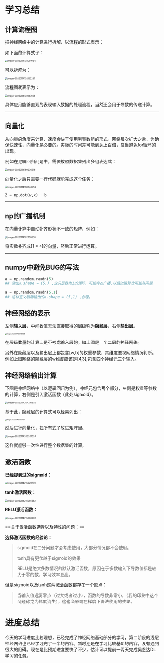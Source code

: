 # 学习总结

## 计算流程图

把神经网络中的计算进行拆解，以流程的形式表示：

如下面的计算式子：

<img src="https://yoga-typora-photo.oss-cn-beijing.aliyuncs.com/typora_img/image-20230114102059754-1673705183127-1.png" alt="image-20230114102059754" style="zoom:50%;" />

可以拆解为：

<img src="https://yoga-typora-photo.oss-cn-beijing.aliyuncs.com/typora_img/image-20230114102122231-1673705183127-3.png" alt="image-20230114102122231" style="zoom:50%;" />

流程图就表示为：

<img src="https://yoga-typora-photo.oss-cn-beijing.aliyuncs.com/typora_img/image-20230114102147658-1673705183127-5.png" alt="image-20230114102147658" style="zoom:50%;" />

具体应用能够直观的表现输入数据的处理流程，当然还会用于导数的传递计算。

---



## 向量化

从向量的角度来计算，速度会快于使用列表数组的形式。网络层次扩大之后，为确保快速性，向量化是必要的。实际的时间差可能到达上百倍，应当避免for循环的出现。

例如在逻辑回归问题中，需要按照数据集列出多组表达式：

<img src="https://yoga-typora-photo.oss-cn-beijing.aliyuncs.com/typora_img/image-20230114160236916-1673705183127-7.png" alt="image-20230114160236916" style="zoom:50%;" />

向量化之后只需要一行代码就能完成这个任务：

<img src="https://yoga-typora-photo.oss-cn-beijing.aliyuncs.com/typora_img/image-20230114160348959-1673705183127-9.png" alt="image-20230114160348959" style="zoom:50%;" />

```python
Z = np.dot(w,x) + b
```

---



## np的广播机制

在向量计算中自动补齐形状不一致的矩阵，例如：

<img src="https://yoga-typora-photo.oss-cn-beijing.aliyuncs.com/typora_img/image-20230114162758838-1673705183127-11.png" alt="image-20230114162758838" style="zoom:50%;" />

将实数补齐成[1 * 4]的向量，然后正常进行运算。

---



## numpy中避免BUG的写法

```python
a = np.random.randn(5)
## 输出a.shape = (5,) ,这只是秩为1的矩阵，可能存在广播,以后的运算也可能有问题

a = np.random.randn(5,1)
## 这样定义明确输出的a.shape = (5,1) ,合理。
```



## 神经网络的表示

左侧**输入层**，中间数值无法直接取得的层级称为**隐藏层**，右侧**输出层**。

<img src="https://yoga-typora-photo.oss-cn-beijing.aliyuncs.com/typora_img/image-20230114202110038-1673705222465-19.png" alt="image-20230114202110038" style="zoom:33%;" />

在层级数量的计算上是不考虑输入层的，如上图是一个二层的神经网络。

另外在隐藏层以及输出层上都包含[w,b]的权重参数，其维度要视网络情况判断。例如上图网络的隐藏层的w维度应该是[4,3],包含四个神经元三个输入。



## 神经网络输出计算

下图是神经网络中（以逻辑回归为例），神经元包含两个部分，左侧是权重等参数的计算，右侧是引入激活函数（此处sigmoid）。

<img src="https://yoga-typora-photo.oss-cn-beijing.aliyuncs.com/typora_img/image-20230114204241852-1673705222465-21.png" alt="image-20230114204241852" style="zoom:50%;" />

基于此，隐藏层的计算式可以轻易列出：

<img src="https://yoga-typora-photo.oss-cn-beijing.aliyuncs.com/typora_img/image-20230114204617107-1673705222465-23.png" alt="image-20230114204617107" style="zoom:33%;" />

然后进行向量化，把所有式子放进矩阵里。

<img src="https://yoga-typora-photo.oss-cn-beijing.aliyuncs.com/typora_img/image-20230114205201024-1673705222465-25.png" alt="image-20230114205201024" style="zoom:50%;" />

这样就能够一次性进行整个数据集的计算。



## 激活函数

**已经提到过的sigmoid：**

<img src="https://yoga-typora-photo.oss-cn-beijing.aliyuncs.com/typora_img/image-20230114215020739-1673705222465-27.png" alt="image-20230114215020739" style="zoom: 50%;" />

**tanh激活函数：**

<img src="https://yoga-typora-photo.oss-cn-beijing.aliyuncs.com/typora_img/image-20230114215055652-1673705222465-29.png" alt="image-20230114215055652" style="zoom:50%;" />

**RELU激活函数：**

<img src="https://yoga-typora-photo.oss-cn-beijing.aliyuncs.com/typora_img/image-20230114215200902-1673705222465-31.png" alt="image-20230114215200902" style="zoom:50%;" />

==关于激活函数选择以及特性的问题：==

**选择激活函数的经验论：**

> sigmoid在二分问题才会考虑使用，大部分情况都不会使用。
>
> tanh具有更优越于sigmoid的效果
>
> RELU是绝大多数情况的默认激活函数，原因在于多数输入下导数值都是较大于零的数，学习效率更高。

但是sigmoid以及tanh这两激活函数都存在一个缺点：

> 当输入值远离零点（过大或者过小），函数的导数非常小。（我的印象中这个问题称之为梯度消失），这也会影响在梯度下降法使用的效果。



# 进度总结

今天的学习进度比较理想，已经完成了神经网络基础部分的学习，第二阶段的浅层神经网络也已经学习完了一半的内容。暂时还是在学习比较基础的内容，没有遇到很大的阻碍。现在是比预期进度要快了不少，估计可以提前一两天完成吴恩达DL学习的任务。









